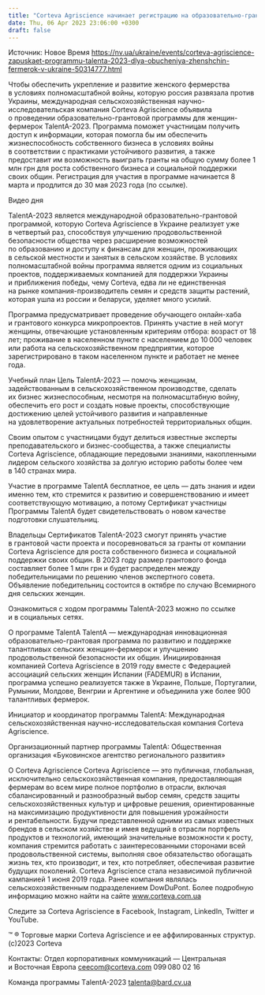 ```yaml
---
title: "Corteva Agriscience начинает регистрацию на образовательно-грантовую программу для фермерок TalentA-2023"
date: Thu, 06 Apr 2023 23:06:00 +0300
draft: false
---
```

Источник: Новое Время https://nv.ua/ukraine/events/corteva-agriscience-zapuskaet-programmu-talenta-2023-dlya-obucheniya-zhenshchin-fermerok-v-ukraine-50314777.html


Чтобы обеспечить укрепление и развитие женского фермерства в условиях полномасштабной войны, которую россия развязала против Украины, международная сельскохозяйственная научно-исследовательская компания Corteva Agriscience объявила о проведении образовательно-грантовой программы для женщин-фермерок TalentA-2023. Программа поможет участницам получить доступ к информации, которая помогла бы им обеспечить жизнеспособность собственного бизнеса в условиях войны в соответствии с практиками устойчивого развития, а также предоставит им возможность выиграть гранты на общую сумму более 1 млн грн для роста собственного бизнеса и социальной поддержки своих общин. Регистрация для участия в программе начинается 8 марта и продлится до 30 мая 2023 года (по ссылке).

  Видео дня   

 TalentA-2023 является международной образовательно-грантовой программой, которую Corteva Agriscience в Украине реализует уже в четвертый раз, способствуя улучшению продовольственной безопасности общества через расширение возможностей по образованию и доступу к финансам для женщин, проживающих в сельской местности и занятых в сельском хозяйстве. В условиях полномасштабной войны программа является одним из социальных проектов, поддерживаемых компанией для поддержки Украины и приближения победы, чему Corteva, едва ли не единственная на рынке компания-производитель семян и средств защиты растений, которая ушла из россии и беларуси, уделяет много усилий.

 Программа предусматривает проведение обучающего онлайн-хаба и грантового конкурса микропроектов. Принять участие в ней могут женщины, отвечающие установленным критериям отбора: возраст от 18 лет; проживание в населенном пункте с населением до 10 000 человек или работа на сельскохозяйственном предприятии, которое зарегистрировано в таком населенном пункте и работает не менее года.

 Учебный план Цель TalentA-2023 — помочь женщинам, задействованным в сельскохозяйственном производстве, сделать их бизнес жизнеспособным, несмотря на полномасштабную войну, обеспечить его рост и создать новые проекты, способствующие достижению целей устойчивого развития и направленные на удовлетворение актуальных потребностей территориальных общин.

 Своим опытом с участницами будут делиться известные эксперты преподавательского и бизнес-сообщества, а также специалисты Corteva Agriscience, обладающие передовыми знаниями, накопленными лидером сельского хозяйства за долгую историю работы более чем в 140 странах мира.

 Участие в программе TalentA бесплатное, ее цель — дать знания и идеи именно тем, кто стремится к развитию и совершенствованию и имеет соответствующую мотивацию, а потому Сертификат участницы Программы TalentA будет свидетельствовать о новом качестве подготовки слушательниц.

 Владельцы Сертификатов TalentA-2023 смогут принять участие в грантовой части проекта и посоревноваться за гранты от компании Corteva Agriscience для роста собственного бизнеса и социальной поддержки своих общин. В 2023 году размер грантового фонда составляет более 1 млн грн и будет распределен между победительницами по решению членов экспертного совета. Объявление победительниц состоится в октябре по случаю Всемирного дня сельских женщин.





Ознакомиться с ходом программы TalentA-2023 можно по ссылке и в социальных сетях.

 О программе TalentA TalentA — международная инновационная образовательно-грантовая программа по развитию и поддержке талантливых сельских женщин-фермерок и улучшению продовольственной безопасности их общин. Инициированная компанией Corteva Agriscience в 2019 году вместе с Федерацией ассоциаций сельских женщин Испании (FADEMUR) в Испании, программа успешно реализуется также в Украине, Польше, Португалии, Румынии, Молдове, Венгрии и Аргентине и объединила уже более 900 талантливых фермерок.

 Инициатор и координатор программы TalentA: Международная сельскохозяйственная научно-исследовательская компания Corteva Agriscience.

 Организационный партнер программы TalentA: Общественная организация «Буковинское агентство регионального развития»

 О Corteva Agriscience Corteva Agriscience — это публичная, глобальная, исключительно сельскохозяйственная компания, предоставляющая фермерам во всем мире полное портфолио в отрасли, включая сбалансированный и разнообразный выбор семян, средств защиты сельскохозяйственных культур и цифровые решения, ориентированные на максимизацию продуктивности для повышения урожайности и рентабельности. Будучи представленной одними из самых известных брендов в сельском хозяйстве и имея ведущий в отрасли портфель продуктов и технологий, имеющий значительные возможности к росту, компания стремится работать с заинтересованными сторонами всей продовольственной системы, выполняя свое обязательство обогащать жизнь тех, кто производит, и тех, кто потребляет, обеспечивая развитие будущих поколений. Corteva Agriscience стала независимой публичной кампанией 1 июня 2019 года. Ранее компания являлась сельскохозяйственным подразделением DowDuPont. Более подробную информацию можно найти на сайте www.corteva.com.ua

 Следите за Corteva Agriscience в Facebook, Instagram, LinkedIn, Twitter и YouTube.

 ™ ® Торговые марки Corteva Agriscience и ее аффилированных структур. (c)2023 Corteva

 Контакты: Отдел корпоративных коммуникаций — Центральная и Восточная Европа ceecom@corteva.com 099 080 02 16

 Команда программы ТalentA-2023 talenta@bard.cv.ua
